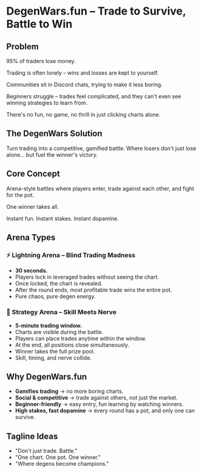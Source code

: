 # DegenWars.fun – Trade to Survive, Battle to Win

## Problem

95% of traders lose money.

Trading is often lonely – wins and losses are kept to yourself.

Communities sit in Discord chats, trying to make it less boring.

Beginners struggle – trades feel complicated, and they can't even see winning strategies to learn from.

There's no fun, no game, no thrill in just clicking charts alone.

## The DegenWars Solution

Turn trading into a competitive, gamified battle.
Where losers don't just lose alone… but fuel the winner's victory.

## Core Concept

Arena-style battles where players enter, trade against each other, and fight for the pot.

One winner takes all.

Instant fun. Instant stakes. Instant dopamine.

## Arena Types

### ⚡ Lightning Arena – Blind Trading Madness

- **30 seconds.**
- Players lock in leveraged trades without seeing the chart.
- Once locked, the chart is revealed.
- After the round ends, most profitable trade wins the entire pot.
- Pure chaos, pure degen energy.

### 🎯 Strategy Arena – Skill Meets Nerve

- **5-minute trading window.**
- Charts are visible during the battle.
- Players can place trades anytime within the window.
- At the end, all positions close simultaneously.
- Winner takes the full prize pool.
- Skill, timing, and nerve collide.

## Why DegenWars.fun

- **Gamifies trading** → no more boring charts.
- **Social & competitive** → trade against others, not just the market.
- **Beginner-friendly** → easy entry, fun learning by watching winners.
- **High stakes, fast dopamine** → every round has a pot, and only one can survive.

## Tagline Ideas

- "Don't just trade. Battle."
- "One chart. One pot. One winner."
- "Where degens become champions."
